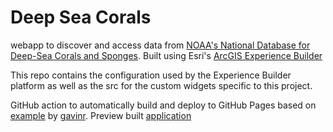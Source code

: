 # Deep Sea Corals

webapp to discover and access data from [NOAA's National Database for Deep-Sea Corals and Sponges](https://deepseacoraldata.noaa.gov/data). Built using Esri's [ArcGIS Experience Builder](https://developers.arcgis.com/experience-builder/)

This repo contains the configuration used by the Experience Builder platform as well as the src for the custom widgets specific to this project.

GitHub action to automatically build and deploy to GitHub Pages based on [example](https://github.com/gavinr/experience-builder-devops-example) by [gavinr](https://github.com/gavinr). Preview built [application](https://ci-cmg.github.io/deep-sea-corals-exb/)
